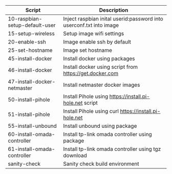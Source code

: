 
| Script | Description |
| ------ | ----------- |
| 10-raspbian-setup-default-user | Inject raspbian inital userid:password into userconf.txt into image |
| 15-setup-wireless | Setup image wifi settings |
| 20-enable-ssh | Image enable ssh by default |
| 25-set-hostname | Image set hostname |
| 45-install-docker | Install docker using packages |
| 46-install-docker | Install docker using script from https://get.docker.com |
| 47-install-docker-netmaster | Install netmaster docker images |
| 50-install-pihole | Install Pihole using https://install.pi-hole.net script |
| 51-install-pihole | Install Pihole using curl https://install.pi-hole.net |
| 55-install-unbound | Install unbound using package |
| 60-install-omada-controller | Install tp-link omada controller using package |
| 61-install-omada-controller | Install tp-link omada controller using tgz download |
| sanity-check  | Sanity check build environment |
